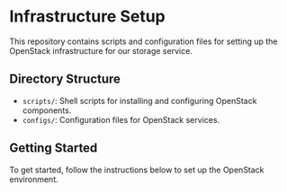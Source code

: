 # Infrastructure Setup

This repository contains scripts and configuration files for setting up the OpenStack infrastructure for our storage service.

## Directory Structure

- `scripts/`: Shell scripts for installing and configuring OpenStack components.
- `configs/`: Configuration files for OpenStack services.

## Getting Started

To get started, follow the instructions below to set up the OpenStack environment.
